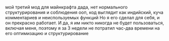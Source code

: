 мой третий мод для майнкрафта
дада, нет нормального структурирования и соблюдения ооп, код выглядит как индийский, куча комментариев и неиспользуемых функций
Но я его сделал для себя, и он прекрасно работает. И да, я им никто никогда не будет пользоваться, включая меня, поэтому я за 3 недели не потратил час-два времени на его оптимизацию и структурирование
